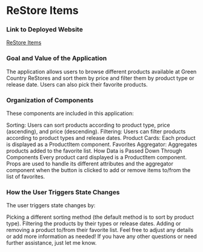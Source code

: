 # ReStore Items

### Link to Deployed Website
[ReStore Items](https://fantasticlion.github.io/ReStoreItems/)

### Goal and Value of the Application
The application allows users to browse different products available at Green Country ReStores and sort them by price and filter them by product type or release date. Users can also pick their favorite products.

### Organization of Components
These components are included in this application:

Sorting: Users can sort products according to product type, price (ascending), and price (descending).
Filtering: Users can filter products according to product types and release dates.
Product Cards: Each product is displayed as a ProductItem component.
Favorites Aggregator: Aggregates products added to the favorite list.
How Data is Passed Down Through Components
Every product card displayed is a ProductItem component. Props are used to handle its different attributes and the aggregator component when the button is clicked to add or remove items to/from the list of favorites.

### How the User Triggers State Changes
The user triggers state changes by:

Picking a different sorting method (the default method is to sort by product type).
Filtering the products by their types or release dates.
Adding or removing a product to/from their favorite list.
Feel free to adjust any details or add more information as needed! If you have any other questions or need further assistance, just let me know.
